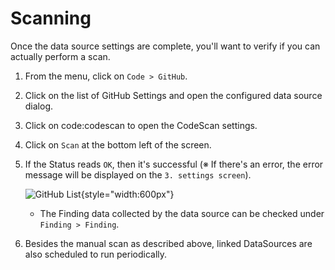 # Scanning

Once the data source settings are complete, you'll want to verify if you can actually perform a scan.

1. From the menu, click on `Code > GitHub`.
2. Click on the list of GitHub Settings and open the configured data source dialog.
3. Click on code:codescan to open the CodeScan settings.
4. Click on `Scan` at the bottom left of the screen.
5. If the Status reads `OK`, then it's successful (※ If there's an error, the error message will be displayed on the `3. settings screen`).

   ![GitHub List](/img/code/github_list.png){style="width:600px"}

   - The Finding data collected by the data source can be checked under `Finding > Finding`.

6. Besides the manual scan as described above, linked DataSources are also scheduled to run periodically.
